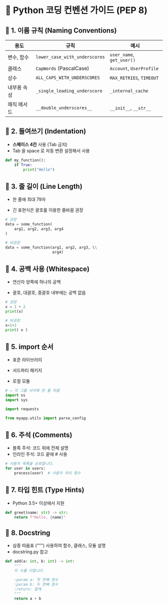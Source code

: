 
# 🐍 Python 코딩 컨벤션 가이드 (PEP 8)

## 📌 1. 이름 규칙 (Naming Conventions)

| 용도             | 규칙                         | 예시                        |
|------------------|------------------------------|-----------------------------|
| 변수, 함수        | `lower_case_with_underscores` | `user_name`, `get_user()`   |
| 클래스           | `CapWords` (PascalCase)      | `Account`, `UserProfile`    |
| 상수            | `ALL_CAPS_WITH_UNDERSCORES`  | `MAX_RETRIES`, `TIMEOUT`    |
| 내부용 속성      | `_single_leading_underscore` | `_internal_cache`           |
| 매직 메서드      | `__double_underscores__`     | `__init__`, `__str__`       |

## 📌 2. 들여쓰기 (Indentation)

- **스페이스 4칸** 사용 (Tab 금지)
- Tab 을 space 로 자동 변환 설정해서 사용

```python
def my_function():
    if True:
        print("Hello")
```

## 📌 3. 줄 길이 (Line Length)

- 한 줄에 최대 79자

- 긴 표현식은 괄호를 이용한 줄바꿈 권장

```python
# 권장
data = some_function(
    arg1, arg2, arg3, arg4
)

# 비권장
data = some_function(arg1, arg2, arg3, \\
                     arg4)
```


## 📌 4. 공백 사용 (Whitespace)

- 연산자 양쪽에 하나의 공백

- 괄호, 대괄호, 중괄호 내부에는 공백 없음

```python
# 권장
x = 1 + 2
print(x)

# 비권장
x=1+2
print( x )
```

## 📌 5. import 순서

- 표준 라이브러리

- 서드파티 패키지

- 로컬 모듈

```python
# → 각 그룹 사이에 한 줄 띄움
import os
import sys

import requests

from myapp.utils import parse_config

```

## 📌 6. 주석 (Comments)

- 블록 주석: 코드 위에 전체 설명
- 인라인 주석: 코드 끝에 # 사용

```python
# 사용자 목록을 순회합니다.
for user in users:
    process(user)  # 사용자 처리 함수
```

## 📌 7. 타입 힌트 (Type Hints)

- Python 3.5+ 이상에서 지원

```python
def greet(name: str) -> str:
    return f"Hello, {name}"
```

## 📌 8. Docstring

- 삼중 따옴표 (""") 사용하여 함수, 클래스, 모듈 설명
- docstring.py 참고

```python
def add(a: int, b: int) -> int:
    """
    두 수를 더합니다.

    :param a: 첫 번째 정수
    :param b: 두 번째 정수
    :return: 합계
    """
    return a + b
```
